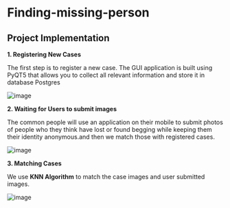 # Finding-missing-person
## Project Implementation
**1. Registering New Cases**

The first step is to register a new case. The GUI application is built using PyQT5 that allows you to collect all relevant information and store it in database Postgres

![image](https://user-images.githubusercontent.com/105723816/170830275-c7027cf3-5975-4f3f-8868-972c7583fdcd.png)


**2. Waiting for Users to submit images**

The common people will use an application on their mobile to submit photos of people who they think have lost or found begging while keeping them their identity anonymous.and then we match those with registered cases.

![image](https://user-images.githubusercontent.com/105723816/170830241-64fa5aa8-778c-46e1-a7ba-08f4de95c5b4.png)

**3. Matching Cases**

 We use  **KNN Algorithm** to match the case images and user submitted images.
 
 ![image](https://user-images.githubusercontent.com/105723816/170830428-d53c9aa3-6e66-4309-9b6e-b12b76de9746.png)
